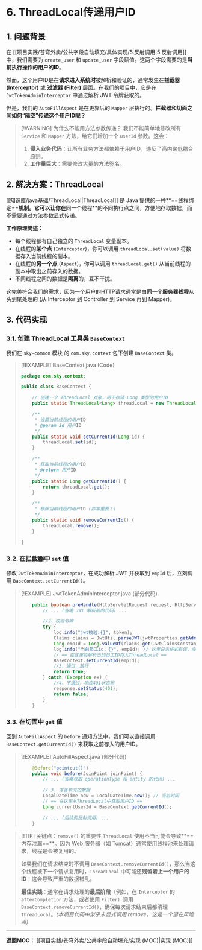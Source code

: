 # 6. ThreadLocal传递用户ID

## 1. 问题背景

在 [[项目实践/苍穹外卖/公共字段自动填充/具体实现/5.反射调用|5.反射调用]] 中，我们需要为 `create_user` 和 `update_user` 字段赋值。这两个字段需要的是**当前执行操作的用户的ID**。

然而，这个用户ID是在**请求进入系统时**被解析和验证的，通常发生在**拦截器 (Interceptor)** 或 **过滤器 (Filter)** 层面。在我们的项目中，它是在 `JwtTokenAdminInterceptor` 中通过解析 JWT 令牌获取的。

但是，我们的 `AutoFillAspect` 是在更靠后的 `Mapper` 层执行的。**拦截器和切面之间如何“隔空”传递这个用户ID呢？**

> [!WARNING] 为什么不能用方法参数传递？
> 我们不能简单地修改所有 `Service` 和 `Mapper` 方法，给它们增加一个 `userId` 参数。这会：
> 1.  **侵入业务代码**：让所有业务方法都依赖于用户ID，违反了高内聚低耦合原则。
> 2.  **工作量巨大**：需要修改大量的方法签名。

## 2. 解决方案：ThreadLocal

[[知识库/java基础/ThreadLocal|ThreadLocal]] 是 Java 提供的一种**==线程绑定==**机制。它可以让你在**同一个线程**的不同执行点之间，方便地存取数据，而不需要通过方法参数显式传递。

**工作原理简述：**
* 每个线程都有自己独立的 `ThreadLocal` 变量副本。
* 在线程的**某个点** (`Interceptor`)，你可以调用 `threadLocal.set(value)` 将数据存入当前线程的副本。
* 在线程的**另一个点** (`Aspect`)，你可以调用 `threadLocal.get()` 从当前线程的副本中取出之前存入的数据。
* 不同线程之间的数据是**隔离**的，互不干扰。

这完美符合我们的需求，因为一个用户的HTTP请求通常是由**同一个服务器线程**从头到尾处理的 (从 Interceptor 到 Controller 到 Service 再到 Mapper)。

## 3. 代码实现

### 3.1. 创建 ThreadLocal 工具类 `BaseContext`

我们在 `sky-common` 模块 的 `com.sky.context` 包下创建 `BaseContext` 类。

> [!EXAMPLE] BaseContext.java (Code)
> ```java
> package com.sky.context;
>
> public class BaseContext {
>
>     // 创建一个 ThreadLocal 对象，用于存储 Long 类型的用户ID
>     public static ThreadLocal<Long> threadLocal = new ThreadLocal<>();
>
>     /**
>      * 设置当前线程的用户ID
>      * @param id 用户ID
>      */
>     public static void setCurrentId(Long id) {
>         threadLocal.set(id);
>     }
>
>     /**
>      * 获取当前线程的用户ID
>      * @return 用户ID
>      */
>     public static Long getCurrentId() {
>         return threadLocal.get();
>     }
>
>     /**
>      * 移除当前线程的用户ID (非常重要！)
>      */
>     public static void removeCurrentId() {
>         threadLocal.remove();
>     }
>
> }
> ```
>

### 3.2. 在拦截器中 `set` 值

修改 `JwtTokenAdminInterceptor`，在成功解析 JWT 并获取到 `empId` 后，立刻调用 `BaseContext.setCurrentId()`。

> [!EXAMPLE] JwtTokenAdminInterceptor.java (部分代码)
> ```java
>     public boolean preHandle(HttpServletRequest request, HttpServletResponse response, Object handler) throws Exception {
>         // ... (省略 JWT 解析前的代码) ...
>
>         //2、校验令牌
>         try {
>             log.info("jwt校验:{}", token);
>             Claims claims = JwtUtil.parseJWT(jwtProperties.getAdminSecretKey(), token);
>             Long empId = Long.valueOf(claims.get(JwtClaimsConstant.EMP_ID).toString());
>             log.info("当前员工id：{}", empId); // 这里日志格式有误，应为 {}
>             // == 在这里将解析出的员工ID存入ThreadLocal ==
>             BaseContext.setCurrentId(empId);
>             //3、通过，放行
>             return true;
>         } catch (Exception ex) {
>             //4、不通过，响应401状态码
>             response.setStatus(401);
>             return false;
>         }
>     }
> ```
>

### 3.3. 在切面中 `get` 值

回到 `AutoFillAspect` 的 `before` 通知方法中，我们可以直接调用 `BaseContext.getCurrentId()` 来获取之前存入的用户ID。

> [!EXAMPLE] AutoFillAspect.java (部分代码)
> ```java
>     @Before("pointcut()")
>     public void before(JoinPoint joinPoint) {
>         // ... (省略获取 operationType 和 entity 的代码) ...
>
>         // 3. 准备填充的数据
>         LocalDateTime now = LocalDateTime.now(); // 当前时间
>         // == 在这里从ThreadLocal中获取用户ID ==
>         Long currentUserId = BaseContext.getCurrentId();
>
>         // ... (后续的反射调用) ...
>     }
> ```
>

> [!TIP] 关键点：`remove()` 的重要性
> `ThreadLocal` 使用不当可能会导致**==内存泄漏==**。因为 Web 服务器（如 Tomcat）通常使用线程池来处理请求，线程是会被复用的。
>
> 如果我们在请求结束时不调用 `BaseContext.removeCurrentId()`，那么当这个线程被下一个请求复用时，`ThreadLocal` 中可能还**残留着上一个用户的ID**！这会导致严重的数据错乱。
>
> **最佳实践**：通常在请求处理的**最后阶段**（例如，在 `Interceptor` 的 `afterCompletion` 方法，或者使用 `Filter`）调用 `BaseContext.removeCurrentId()`，确保每次请求结束后都清理 `ThreadLocal`。*(本项目代码中似乎未显式调用 remove，这是一个潜在风险点)*

---
**返回MOC：**
[[项目实践/苍穹外卖/公共字段自动填充/实现 (MOC)|实现 (MOC)]]